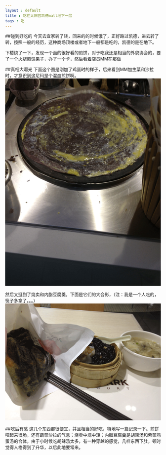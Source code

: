 ```yaml
---
layout : default
title : 吃在太阳宫凯德mall地下一层
tags : 吃
---
```


##碰到好吃的
今天去宜家转了转，回来的的时候饿了，正好路过凯德，进去转了转，按照一般的经历，这种商场顶楼或者地下一般都是吃的，凯德的是在地下。

下楼绕了一下，发现一个画的很好看的煎饼，对于吃我还是相当的外貌协会的，要了一个火腿煎饼果子，办了一个卡，然后看着店员MM在那做

##真相大曝光
下面这个图是刚加了鸡蛋时的样子，后来看到MM加生菜和沙拉时，才意识到这尼玛是个混血煎饼啊。
![IMG_0040.png](/images/1349182821053_IMG_0040.png)

然后又逛到了烧卖和内脂豆腐羹，下面是它们的大合影，（注：我是一个人吃的，筷子多拿了。。。）
![IMG_0041.png](/images/1349182804897_IMG_0041.png)

##吃后有感
这几个东西都很便宜，并且相当的好吃，特地写一篇记录一下。煎饼咬起来很脆，还有蔬菜沙拉的气息；烧卖中规中矩；内脂豆腐羹是胡辣汤和紫菜鸡蛋汤的合体，由于小时候吃胡辣汤太多，有一种穿越的感觉，几样东西下肚，顿时觉得人格得到了升华，以后此地要常来。
